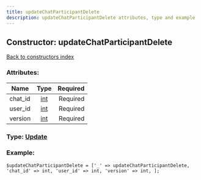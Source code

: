 ```yaml
---
title: updateChatParticipantDelete
description: updateChatParticipantDelete attributes, type and example
---
```

## Constructor: updateChatParticipantDelete  
[Back to constructors index](index.md)



### Attributes:

| Name     |    Type       | Required |
|----------|:-------------:|---------:|
|chat\_id|[int](../types/int.md) | Required|
|user\_id|[int](../types/int.md) | Required|
|version|[int](../types/int.md) | Required|



### Type: [Update](../types/Update.md)


### Example:

```
$updateChatParticipantDelete = ['_' => updateChatParticipantDelete, 'chat_id' => int, 'user_id' => int, 'version' => int, ];
```